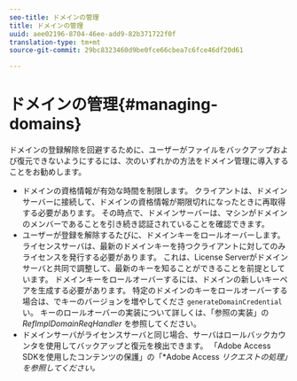 ```yaml
---
seo-title: ドメインの管理
title: ドメインの管理
uuid: aee02196-8704-46ee-add9-82b371722f0f
translation-type: tm+mt
source-git-commit: 29bc8323460d9be0fce66cbea7c6fce46df20d61

---
```



# ドメインの管理{#managing-domains}

ドメインの登録解除を回避するために、ユーザーがファイルをバックアップおよび復元できないようにするには、次のいずれかの方法をドメイン管理に導入することをお勧めします。

* ドメインの資格情報が有効な時間を制限します。 クライアントは、ドメインサーバーに接続して、ドメインの資格情報が期限切れになったときに再取得する必要があります。 その時点で、ドメインサーバーは、マシンがドメインのメンバーであることを引き続き認証されていることを確認できます。
* ユーザーが登録を解除するたびに、ドメインキーをロールオーバーします。 ライセンスサーバは、最新のドメインキーを持つクライアントに対してのみライセンスを発行する必要があります。 これは、License Serverがドメインサーバと共同で調整して、最新のキーを知ることができることを前提としています。 ドメインキーをロールオーバーするには、ドメインの新しいキーペアを生成する必要があります。 特定のドメインのキーをロールオーバーする場合は、でキーのバージョンを増やしてくださ `generateDomainCredential`い。 キーのロールオーバーの実装について詳しくは、「参照の実装」の *RefImplDomainReqHandler* を参照してください。
* ドメインサーバがライセンスサーバと同じ場合、サーバはロールバックカウンタを使用してバックアップと復元を検出できます。 「Adobe Access SDKを使用したコンテンツの保護」の「*Adobe Access *リクエストの処理」を参照してください。*

